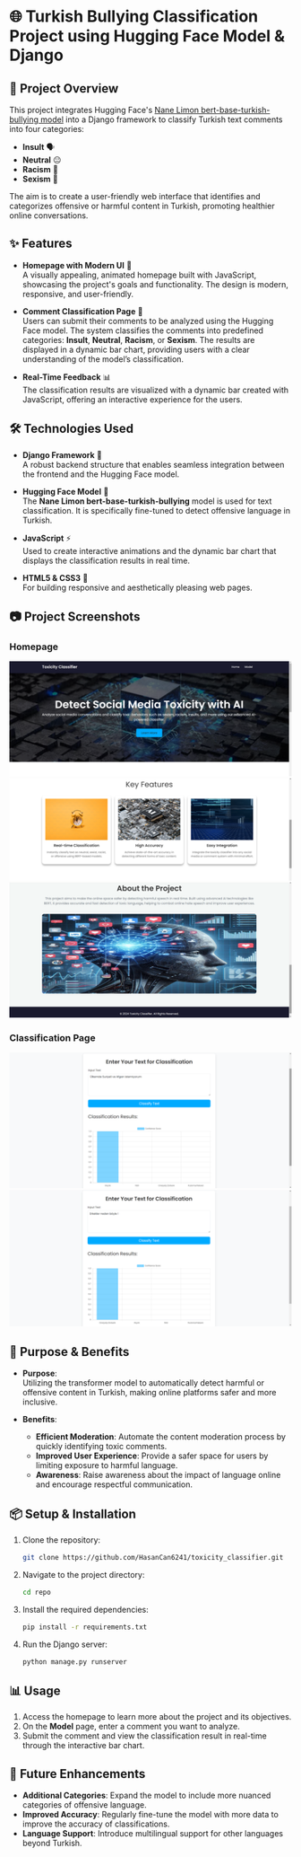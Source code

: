 # 🌐 Turkish Bullying Classification Project using Hugging Face Model & Django


## 🎯 Project Overview

This project integrates Hugging Face's [Nane Limon bert-base-turkish-bullying model](https://huggingface.co/ahmetozlu/nane-limon-bert-base-turkish-bullying) into a Django framework to classify Turkish text comments into four 
categories:


- **Insult** 🗣️
- **Neutral** 😐
- **Racism** 🏴
- **Sexism** 🚫

The aim is to create a user-friendly web interface that identifies and categorizes offensive or harmful content in Turkish, promoting healthier online conversations.

## ✨ Features

- **Homepage with Modern UI** 🎨  
  A visually appealing, animated homepage built with JavaScript, showcasing the project's goals and functionality. The design is modern, responsive, and user-friendly.

- **Comment Classification Page** 📝  
  Users can submit their comments to be analyzed using the Hugging Face model. The system classifies the comments into predefined categories: **Insult**, **Neutral**, **Racism**, or **Sexism**. The results are displayed in a dynamic bar chart, providing users with a clear understanding of the model’s classification.

- **Real-Time Feedback** 📊  
  The classification results are visualized with a dynamic bar created with JavaScript, offering an interactive experience for the users.

## 🛠️ Technologies Used

- **Django Framework** 🐍  
  A robust backend structure that enables seamless integration between the frontend and the Hugging Face model.

- **Hugging Face Model** 🤗  
  The **Nane Limon bert-base-turkish-bullying** model is used for text classification. It is specifically fine-tuned to detect offensive language in Turkish.

- **JavaScript** ⚡  
  Used to create interactive animations and the dynamic bar chart that displays the classification results in real time.

- **HTML5 & CSS3** 🎨  
  For building responsive and aesthetically pleasing web pages.

## 📷 Project Screenshots

### Homepage
![Homepage](project-images/home-1.png)
<br>
![Homepage](project-images/home-2.png)
<br>
![Homepage](project-images/home-3.png)

### Classification Page
![Classification Page](project-images/model-1.png)
<br>
![Classification Page](project-images/model-2.png)

## 🚀 Purpose & Benefits

- **Purpose**:  
 Utilizing the transformer model to automatically detect harmful or offensive content in Turkish, making online platforms safer and more inclusive.

- **Benefits**:  
  - **Efficient Moderation**: Automate the content moderation process by quickly identifying toxic comments.
  - **Improved User Experience**: Provide a safer space for users by limiting exposure to harmful language.
  - **Awareness**: Raise awareness about the impact of language online and encourage respectful communication.

## 📦 Setup & Installation

1. Clone the repository:
    ```bash
    git clone https://github.com/HasanCan6241/toxicity_classifier.git
    ```
2. Navigate to the project directory:
    ```bash
    cd repo
    ```
3. Install the required dependencies:
    ```bash
    pip install -r requirements.txt
    ```
4. Run the Django server:
    ```bash
    python manage.py runserver
    ```

## 📊 Usage

1. Access the homepage to learn more about the project and its objectives.
2. On the **Model** page, enter a comment you want to analyze.
3. Submit the comment and view the classification result in real-time through the interactive bar chart.

## 🎯 Future Enhancements

- **Additional Categories**: Expand the model to include more nuanced categories of offensive language.
- **Improved Accuracy**: Regularly fine-tune the model with more data to improve the accuracy of classifications.
- **Language Support**: Introduce multilingual support for other languages beyond Turkish.

